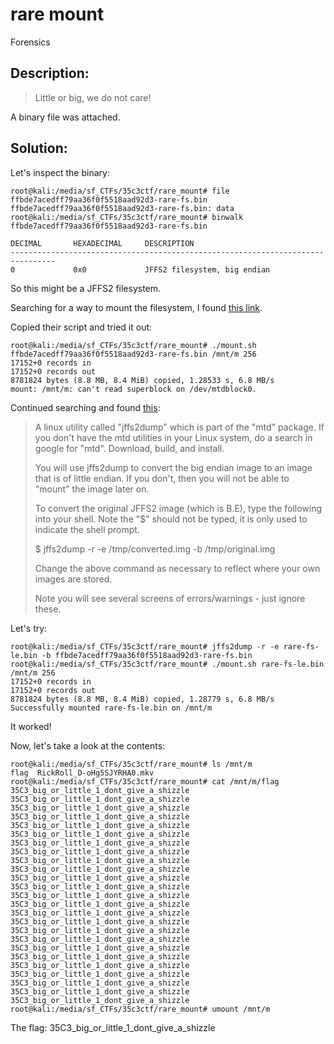 # rare mount
Forensics

## Description:
> Little or big, we do not care!

A binary file was attached.

## Solution:

Let's inspect the binary:

```console
root@kali:/media/sf_CTFs/35c3ctf/rare_mount# file ffbde7acedff79aa36f0f5518aad92d3-rare-fs.bin
ffbde7acedff79aa36f0f5518aad92d3-rare-fs.bin: data
root@kali:/media/sf_CTFs/35c3ctf/rare_mount# binwalk ffbde7acedff79aa36f0f5518aad92d3-rare-fs.bin

DECIMAL       HEXADECIMAL     DESCRIPTION
--------------------------------------------------------------------------------
0             0x0             JFFS2 filesystem, big endian

```

So this might be a JFFS2 filesystem.

Searching for a way to mount the filesystem, I found [this link](http://wiki.emacinc.com/wiki/Mounting_JFFS2_Images_on_a_Linux_PC).

Copied their script and tried it out:
```console
root@kali:/media/sf_CTFs/35c3ctf/rare_mount# ./mount.sh ffbde7acedff79aa36f0f5518aad92d3-rare-fs.bin /mnt/m 256
17152+0 records in
17152+0 records out
8781824 bytes (8.8 MB, 8.4 MiB) copied, 1.28533 s, 6.8 MB/s
mount: /mnt/m: can't read superblock on /dev/mtdblock0.
```

Continued searching and found [this](https://www.digitalworldz.co.uk/threads/looking-inside-jffs2-images-on-a-linux-box.47718/):

> A linux utility called "jffs2dump" which is part of the "mtd"
package. If you don't have the mtd utilities in your Linux
system, do a search in google for "mtd". Download, build,
and install.
> 
> You will use jffs2dump to convert the big endian image to
an image that is of little endian. If you don't, then you
will not be able to "mount" the image later on.
> 
> To convert the original JFFS2 image (which is B.E), type the
following into your shell. Note the "$" should not be typed,
it is only used to indicate the shell prompt.
> 
> $ jffs2dump -r -e /tmp/converted.img -b /tmp/original.img
> 
> Change the above command as necessary to reflect where your
own images are stored.
> 
> Note you will see several screens of errors/warnings - just
ignore these.

Let's try:
```console
root@kali:/media/sf_CTFs/35c3ctf/rare_mount# jffs2dump -r -e rare-fs-le.bin -b ffbde7acedff79aa36f0f5518aad92d3-rare-fs.bin
root@kali:/media/sf_CTFs/35c3ctf/rare_mount# ./mount.sh rare-fs-le.bin /mnt/m 256
17152+0 records in
17152+0 records out
8781824 bytes (8.8 MB, 8.4 MiB) copied, 1.28779 s, 6.8 MB/s
Successfully mounted rare-fs-le.bin on /mnt/m
```

It worked!

Now, let's take a look at the contents:
```console
root@kali:/media/sf_CTFs/35c3ctf/rare_mount# ls /mnt/m
flag  RickRoll_D-oHg5SJYRHA0.mkv
root@kali:/media/sf_CTFs/35c3ctf/rare_mount# cat /mnt/m/flag
35C3_big_or_little_1_dont_give_a_shizzle
35C3_big_or_little_1_dont_give_a_shizzle
35C3_big_or_little_1_dont_give_a_shizzle
35C3_big_or_little_1_dont_give_a_shizzle
35C3_big_or_little_1_dont_give_a_shizzle
35C3_big_or_little_1_dont_give_a_shizzle
35C3_big_or_little_1_dont_give_a_shizzle
35C3_big_or_little_1_dont_give_a_shizzle
35C3_big_or_little_1_dont_give_a_shizzle
35C3_big_or_little_1_dont_give_a_shizzle
35C3_big_or_little_1_dont_give_a_shizzle
35C3_big_or_little_1_dont_give_a_shizzle
35C3_big_or_little_1_dont_give_a_shizzle
35C3_big_or_little_1_dont_give_a_shizzle
35C3_big_or_little_1_dont_give_a_shizzle
35C3_big_or_little_1_dont_give_a_shizzle
35C3_big_or_little_1_dont_give_a_shizzle
35C3_big_or_little_1_dont_give_a_shizzle
35C3_big_or_little_1_dont_give_a_shizzle
35C3_big_or_little_1_dont_give_a_shizzle
35C3_big_or_little_1_dont_give_a_shizzle
35C3_big_or_little_1_dont_give_a_shizzle
35C3_big_or_little_1_dont_give_a_shizzle
35C3_big_or_little_1_dont_give_a_shizzle
35C3_big_or_little_1_dont_give_a_shizzle
root@kali:/media/sf_CTFs/35c3ctf/rare_mount# umount /mnt/m
```

The flag: 35C3_big_or_little_1_dont_give_a_shizzle